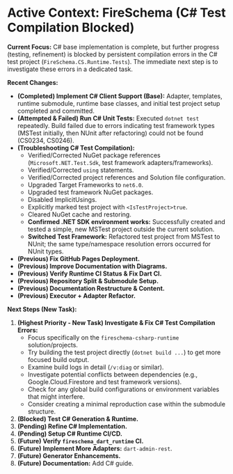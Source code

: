 <!-- Version: 1.7 | Last Updated: 2025-04-05 | Updated By: Cline -->
# Active Context: FireSchema (C# Test Compilation Blocked)

**Current Focus:** C# base implementation is complete, but further progress (testing, refinement) is blocked by persistent compilation errors in the C# test project (`FireSchema.CS.Runtime.Tests`). The immediate next step is to investigate these errors in a dedicated task.

**Recent Changes:**

-   **(Completed) Implement C# Client Support (Base):** Adapter, templates, runtime submodule, runtime base classes, and initial test project setup completed and committed.
-   **(Attempted & Failed) Run C# Unit Tests:** Executed `dotnet test` repeatedly. Build failed due to errors indicating test framework types (MSTest initially, then NUnit after refactoring) could not be found (CS0234, CS0246).
-   **(Troubleshooting C# Test Compilation):**
    -   Verified/Corrected NuGet package references (`Microsoft.NET.Test.Sdk`, test framework adapters/frameworks).
    -   Verified/Corrected `using` statements.
    -   Verified/Corrected project references and Solution file configuration.
    -   Upgraded Target Frameworks to `net6.0`.
    -   Upgraded test framework NuGet packages.
    -   Disabled ImplicitUsings.
    -   Explicitly marked test project with `<IsTestProject>true`.
    -   Cleared NuGet cache and restoring.
    -   **Confirmed .NET SDK environment works:** Successfully created and tested a simple, new MSTest project outside the current solution.
    -   **Switched Test Framework:** Refactored test project from MSTest to NUnit; the same type/namespace resolution errors occurred for NUnit types.
-   **(Previous) Fix GitHub Pages Deployment.**
-   **(Previous) Improve Documentation with Diagrams.**
-   **(Previous) Verify Runtime CI Status & Fix Dart CI.**
-   **(Previous) Repository Split & Submodule Setup.**
-   **(Previous) Documentation Restructure & Content.**
-   **(Previous) Executor + Adapter Refactor.**

**Next Steps (New Task):**

1.  **(Highest Priority - New Task) Investigate & Fix C# Test Compilation Errors:**
    -   Focus specifically on the `fireschema-csharp-runtime` solution/projects.
    -   Try building the test project directly (`dotnet build ...`) to get more focused build output.
    -   Examine build logs in detail (`/v:diag` or similar).
    -   Investigate potential conflicts between dependencies (e.g., Google.Cloud.Firestore and test framework versions).
    -   Check for any global build configurations or environment variables that might interfere.
    -   Consider creating a minimal reproduction case within the submodule structure.
2.  **(Blocked) Test C# Generation & Runtime.**
3.  **(Pending) Refine C# Implementation.**
4.  **(Pending) Setup C# Runtime CI/CD.**
5.  **(Future) Verify `fireschema_dart_runtime` CI.**
6.  **(Future) Implement More Adapters:** `dart-admin-rest`.
7.  **(Future) Generator Enhancements.**
8.  **(Future) Documentation:** Add C# guide.
